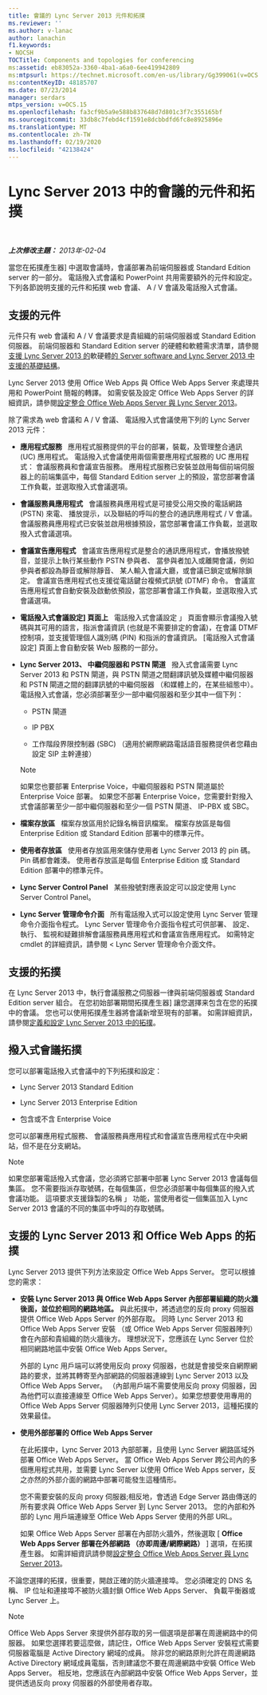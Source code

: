 ```yaml
---
title: 會議的 Lync Server 2013 元件和拓撲
ms.reviewer: ''
ms.author: v-lanac
author: lanachin
f1.keywords:
- NOCSH
TOCTitle: Components and topologies for conferencing
ms:assetid: eb83052a-3360-4ba1-a6a0-6ee419942809
ms:mtpsurl: https://technet.microsoft.com/en-us/library/Gg399061(v=OCS.15)
ms:contentKeyID: 48185707
ms.date: 07/23/2014
manager: serdars
mtps_version: v=OCS.15
ms.openlocfilehash: fa3cf9b5a9e588b837648d7d801c3f7c355165bf
ms.sourcegitcommit: 33db8c7febd4cf1591e8dcbbdfd6fc8e8925896e
ms.translationtype: MT
ms.contentlocale: zh-TW
ms.lasthandoff: 02/19/2020
ms.locfileid: "42138424"
---
```

<div data-xmlns="http://www.w3.org/1999/xhtml">

<div class="topic" data-xmlns="http://www.w3.org/1999/xhtml" data-msxsl="urn:schemas-microsoft-com:xslt" data-cs="http://msdn.microsoft.com/">

<div data-asp="https://msdn2.microsoft.com/asp">

# <a name="components-and-topologies-for-conferencing-in-lync-server-2013"></a>Lync Server 2013 中的會議的元件和拓撲

</div>

<div id="mainSection">

<div id="mainBody">

<span> </span>

_**上次修改主題：** 2013年-02-04_

當您在拓撲產生器] 中選取會議時，會議部署為前端伺服器或 Standard Edition server 的一部分。 電話撥入式會議和 PowerPoint 共用需要額外的元件和設定。 下列各節說明支援的元件和拓撲 web 會議、 A / V 會議及電話撥入式會議。

<div>

## <a name="supported-components"></a>支援的元件

元件只有 web 會議和 A / V 會議要求是貴組織的前端伺服器或 Standard Edition 伺服器。 前端伺服器和 Standard Edition server 的硬體和軟體需求清單，請參閱[支援 Lync Server 2013 的](lync-server-2013-supported-hardware.md)軟硬體[的 Server software and Lync Server 2013 中支援的基礎結構](lync-server-2013-server-software-and-infrastructure-support.md)。

Lync Server 2013 使用 Office Web Apps 與 Office Web Apps Server 來處理共用和 PowerPoint 簡報的轉譯。 如需安裝及設定 Office Web Apps Server 的詳細資訊，請參閱[設定整合 Office Web Apps Server 與 Lync Server 2013](lync-server-2013-enabling-office-web-apps-server-and-lync-server-2013.md)。

除了需求為 web 會議和 A / V 會議、 電話撥入式會議使用下列的 Lync Server 2013 元件：

  - **應用程式服務**   應用程式服務提供的平台的部署，裝載，及管理整合通訊 (UC) 應用程式。 電話撥入式會議使用兩個需要應用程式服務的 UC 應用程式： 會議服務員和會議宣告服務。 應用程式服務已安裝並啟用每個前端伺服器上的前端集區中，每個 Standard Edition server 上的預設，當您部署會議工作負載，並選取撥入式會議選項。

  - **會議服務員應用程式**   會議服務員應用程式是可接受公用交換的電話網路 (PSTN) 來電、 播放提示，以及聯結的呼叫的整合的通訊應用程式 / V 會議。 會議服務員應用程式已安裝並啟用根據預設，當您部署會議工作負載，並選取撥入式會議選項。

  - **會議宣告應用程式**   會議宣告應用程式是整合的通訊應用程式，會播放撥號音，並提示上執行某些動作 PSTN 參與者、 當參與者加入或離開會議，例如參與者都設為靜音或解除靜音、 某人輸入會議大廳，或會議已鎖定或解除鎖定。 會議宣告應用程式也支援從電話鍵台複頻式訊號 (DTMF) 命令。 會議宣告應用程式會自動安裝及啟動依預設，當您部署會議工作負載，並選取撥入式會議選項。

  - **電話撥入式會議設定] 頁面上**   電話撥入式會議設定 」 頁面會顯示會議撥入號碼與其可用的語言，指派會議資訊 (也就是不需要排定的會議)，在會議 DTMF 控制項，並支援管理個人識別碼 (PIN) 和指派的會議資訊。 [電話撥入式會議設定] 頁面上會自動安裝 Web 服務的一部分。

  - **Lync Server 2013、 中繼伺服器和 PSTN 閘道**   撥入式會議需要 Lync Server 2013 和 PSTN 閘道，與 PSTN 閘道之間翻譯訊號及媒體中繼伺服器和 PSTN 閘道之間的翻譯訊號的中繼伺服器 （和媒體上的，在某些組態中）。 電話撥入式會議，您必須部署至少一部中繼伺服器和至少其中一個下列：
    
      - PSTN 閘道
    
      - IP PBX
    
      - 工作階段界限控制器 (SBC) （適用於網際網路電話語音服務提供者您藉由設定 SIP 主幹連接）
    
    <div>
    

    > [!NOTE]  
    > 如果您也要部署 Enterprise Voice，中繼伺服器和 PSTN 閘道屬於 Enterprise Voice 部署。 如果您不部署 Enterprise Voice，您需要針對撥入式會議部署至少一部中繼伺服器和至少一個 PSTN 閘道、 IP-PBX 或 SBC。

    
    </div>

  - **檔案存放區**   檔案存放區用於記錄名稱音訊檔案。 檔案存放區是每個 Enterprise Edition 或 Standard Edition 部署中的標準元件。

  - **使用者存放區**   使用者存放區用來儲存使用者 Lync Server 2013 的 pin 碼。 Pin 碼都會雜湊。 使用者存放區是每個 Enterprise Edition 或 Standard Edition 部署中的標準元件。

  - **Lync Server Control Panel**   某些撥號對應表設定可以設定使用 Lync Server Control Panel。

  - **Lync Server 管理命令介面**   所有電話撥入式可以設定使用 Lync Server 管理命令介面指令程式。 Lync Server 管理命令介面指令程式可供部署、 設定、 執行、 監視和疑難排解會議服務員應用程式和會議宣告應用程式。 如需特定 cmdlet 的詳細資訊，請參閱 < Lync Server 管理命令介面文件。

</div>

<div>

## <a name="supported-topologies"></a>支援的拓撲

在 Lync Server 2013 中，執行會議服務之伺服器一律與前端伺服器或 Standard Edition server 組合。 在您初始部署期間拓撲產生器] 讓您選擇来包含在您的拓撲中的會議。 您也可以使用拓撲產生器將會議新增至現有的部署。 如需詳細資訊，請參閱[定義和設定 Lync Server 2013 中的拓撲](lync-server-2013-defining-and-configuring-the-topology.md)。

<div>

## <a name="dial-in-conferencing-toplogies"></a>撥入式會議拓撲

您可以部署電話撥入式會議中的下列拓撲和設定：

  - Lync Server 2013 Standard Edition

  - Lync Server 2013 Enterprise Edition

  - 包含或不含 Enterprise Voice

您可以部署應用程式服務、 會議服務員應用程式和會議宣告應用程式在中央網站，但不是在分支網站。

<div>


> [!NOTE]  
> 如果您部署電話撥入式會議，您必須將它部署中部署 Lync Server 2013 會議每個集區。 您不需要指派存取號碼，在每個集區，但您必須部署中每個集區的撥入式會議功能。 這項要求支援錄製的名稱 」 功能，當使用者從一個集區加入 Lync Server 2013 會議的不同的集區中呼叫的存取號碼。



</div>

</div>

<div>

## <a name="supported-topologies-for-lync-server-2013-and-office-web-apps"></a>支援的 Lync Server 2013 和 Office Web Apps 的拓撲

Lync Server 2013 提供下列方法來設定 Office Web Apps Server。 您可以根據您的需求：

  - **安裝 Lync Server 2013 與 Office Web Apps Server 內部部署組織的防火牆後面，並位於相同的網路地區。** 與此拓撲中，將透過您的反向 proxy 伺服器提供 Office Web Apps Server 的外部存取。 同時 Lync Server 2013 和 Office Web Apps Server 安裝 （或 Office Web Apps Server 伺服器陣列） 會在內部和貴組織的防火牆後方。 理想狀況下，您應該在 Lync Server 位於相同網路地區中安裝 Office Web Apps Server。
    
    外部的 Lync 用戶端可以將使用反向 proxy 伺服器，也就是會接受來自網際網路的要求，並將其轉寄至內部網路的伺服器連線到 Lync Server 2013 以及 Office Web Apps Server。 （內部用戶端不需要使用反向 proxy 伺服器，因為他們可以直接連線至 Office Web Apps Server）。如果您想要使用專用的 Office Web Apps Server 伺服器陣列只使用 Lync Server 2013，這種拓撲的效果最佳。

  - **使用外部部署的 Office Web Apps Server**
    
    在此拓撲中，Lync Server 2013 內部部署，且使用 Lync Server 網路區域外部署 Office Web Apps Server。 當 Office Web Apps Server 跨公司內的多個應用程式共用，並需要 Lync Server 以使用 Office Web Apps server，反之亦然的外部介面的網路中部署可能發生這種情形。
    
    您不需要安裝的反向 proxy 伺服器;相反地，會透過 Edge Server 路由傳送的所有要求與 Office Web Apps Server 到 Lync Server 2013。 您的內部和外部的 Lync 用戶端連線至 Office Web Apps Server 使用的外部 URL。
    
    如果 Office Web Apps Server 部署在內部防火牆外，然後選取 [ **Office Web Apps Server 部署在外部網路 （亦即周邊/網際網路）** ] 選項，在拓撲產生器。 如需詳細資訊請參閱[設定整合 Office Web Apps Server 與 Lync Server 2013](lync-server-2013-enabling-office-web-apps-server-and-lync-server-2013.md)。

不論您選擇的拓撲，很重要，開啟正確的防火牆連接埠。 您必須確定的 DNS 名稱、 IP 位址和連接埠不被防火牆封鎖 Office Web Apps Server、 負載平衡器或 Lync Server 上。

<div>


> [!NOTE]  
> Office Web Apps Server 來提供外部存取的另一個選項是部署在周邊網路中的伺服器。 如果您選擇若要這麼做，請記住，Office Web Apps Server 安裝程式需要伺服器電腦是 Active Directory 網域的成員。 除非您的網路原則允許在周邊網路 Active Directory 網域成員電腦，否則建議您不要在周邊網路中安裝 Office Web Apps Server。 相反地，您應該在內部網路中安裝 Office Web Apps Server，並提供透過反向 proxy 伺服器的外部使用者存取。



</div>

</div>

</div>

</div>

<span> </span>

</div>

</div>

</div>

